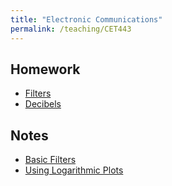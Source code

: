 ```yaml
---
title: "Electronic Communications"
permalink: /teaching/CET443
---
```


## Homework
* [Filters](/files/CET443HW1.pdf)
* [Decibels](/files/CET443HW2.pdf)

## Notes
* [Basic Filters](/files/CET443BasicFilters.pdf)
* [Using Logarithmic Plots](/files/CET346LogScaleSlides.pdf)


